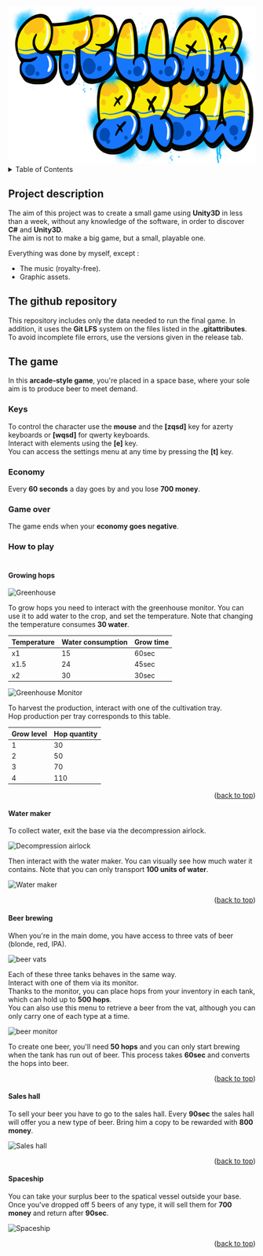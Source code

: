 <div align="center">
  <a href="https://github.com/othneildrew/Best-README-Template">
    <img src="picture/Logo.png" alt="Logo" width="640" height="320">
  </a>
</div>

<details>
  <summary>Table of Contents</summary>
  <ol>
    <li><a href="#project-description">Project description</a></li>
    <li><a href="#the-github-repository">The github repository</a></li>
    <li>
      <a href="#the-game">How to play</a>
      <ul>
        <li><a href="#growing-hops">Growing hops</a></li>
        <li><a href="#water-maker">Water maker</a></li>
        <li><a href="#beer-brewing">Beer brewing</a></li>
        <li><a href="#sales-hall">Sales hall</a></li>
        <li><a href="#spaceship">Spaceship</a></li>
      </ul>
    </li>
  </ol>
</details>

## **Project description**

The aim of this project was to create a small game using **Unity3D** in less than a week, without any knowledge of the software, in order to discover **C#** and **Unity3D**.<br>
The aim is not to make a big game, but a small, playable one.<br>

Everything was done by myself, except :

- The music (royalty-free).
- Graphic assets.

## **The github repository**

This repository includes only the data needed to run the final game. In addition, it uses the **Git LFS** system on the files listed in the **.gitattributes**.<br>
To avoid incomplete file errors, use the versions given in the release tab.

## **The game**

In this **arcade-style game**, you're placed in a space base, where your sole aim is to produce beer to meet demand.

### **Keys**

To control the character use the **mouse** and the **[zqsd]** key for azerty keyboards or **[wqsd]** for qwerty keyboards.<br>
Interact with elements using the **[e]** key.<br>
You can access the settings menu at any time by pressing the **[t]** key.

### **Economy**

Every **60 seconds** a day goes by and you lose **700 money**.

### **Game over**

The game ends when your **economy goes negative**.

### **How to play**<br><br>

#### **Growing hops**

![Greenhouse](picture/Capture%20d_écran%202023-07-20%20094533.png)

To grow hops you need to interact with the greenhouse monitor. You can use it to add water to the crop, and set the temperature. Note that changing the temperature consumes **30 water**.

| Temperature 	| Water consumption 	| Grow time 
|-------------	|-------------------	|-----------
| x1          	| 15                	| 60sec     
| x1.5        	| 24                	| 45sec     
| x2          	| 30                	| 30sec     

![Greenhouse Monitor](picture/Capture%20d_écran%202023-07-20%20094542.png)

To harvest the production, interact with one of the cultivation tray.<br>
Hop production per tray corresponds to this table.

| Grow level 	| Hop quantity 
|------------	|--------------
| 1         	| 30           
| 2       	  | 50           
| 3        	  | 70           
| 4        	  | 110           

<p align="right">(<a href="#project-description">back to top</a>)</p>

#### **Water maker**

To collect water, exit the base via the decompression airlock.

![Decompression airlock](picture/Capture%20d_écran%202023-07-20%20094603.png)

Then interact with the water maker. You can visually see how much water it contains. Note that you can only transport **100 units of water**.

![Water maker](picture/Capture%20d_écran%202023-07-20%20094622.png)

<p align="right">(<a href="#project-description">back to top</a>)</p>

#### **Beer brewing**

When you're in the main dome, you have access to three vats of beer (blonde, red, IPA).

![beer vats](picture/Capture%20d_écran%202023-07-20%20094703.png)

Each of these three tanks behaves in the same way.<br>
Interact with one of them via its monitor.<br>
Thanks to the monitor, you can place hops from your inventory in each tank, which can hold up to **500 hops**.<br>
You can also use this menu to retrieve a beer from the vat, although you can only carry one of each type at a time.

![beer monitor](picture/Capture%20d_écran%202023-07-20%20094713.png)

To create one beer, you'll need **50 hops** and you can only start brewing when the tank has run out of beer. This process takes **60sec** and converts the hops into beer.

<p align="right">(<a href="#project-description">back to top</a>)</p>

#### **Sales hall**

To sell your beer you have to go to the sales hall. Every **90sec** the sales hall will offer you a new type of beer. Bring him a copy to be rewarded with **800 money**.

![Sales hall](picture/Capture%20d_écran%202023-07-20%20094739.png)

<p align="right">(<a href="#project-description">back to top</a>)</p>

#### **Spaceship**

You can take your surplus beer to the spatical vessel outside your base. Once you've dropped off 5 beers of any type, it will sell them for **700 money** and return after **90sec**.

![Spaceship](picture/Capture%20d_écran%202023-07-20%20094631.png)

<p align="right">(<a href="#project-description">back to top</a>)</p>